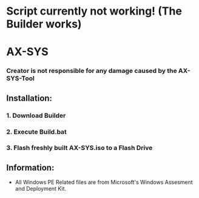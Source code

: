# Script currently not working! (The Builder works)

# AX-SYS
### Creator is not responsible for any damage caused by the AX-SYS-Tool

## Installation:
 ### 1. Download Builder
 ### 2. Execute Build.bat
 ### 3. Flash freshly built AX-SYS.iso to a Flash Drive

## Information:
- All Windows PE Related files are from Microsoft's Windows Assesment and Deployment Kit.

